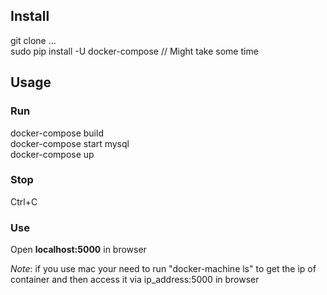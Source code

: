 ## Install
git clone ...  
sudo pip install -U docker-compose // Might take some time

## Usage
### Run
docker-compose build  
docker-compose start mysql  
docker-compose up  

### Stop
Ctrl+C

### Use
Open **localhost:5000** in browser  

*Note*: if you use mac your need to run "docker-machine ls" to get the ip of container and then access it via ip_address:5000 in browser

